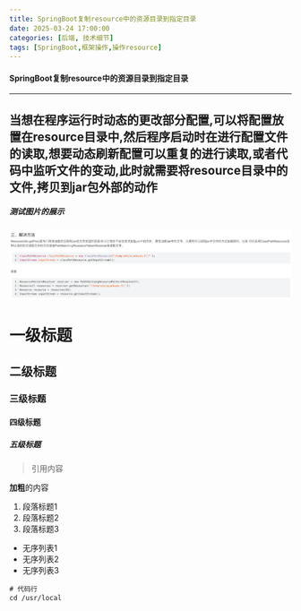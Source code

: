 ```yaml
---
title: SpringBoot复制resource中的资源目录到指定目录
date: 2025-03-24 17:00:00
categories: [后端, 技术细节]
tags: [SpringBoot,框架操作,操作resource]
---
```


#### SpringBoot复制resource中的资源目录到指定目录
---
当想在程序运行时动态的更改部分配置,可以将配置放置在resource目录中,然后程序启动时在进行配置文件的读取,想要动态刷新配置可以重复的进行读取,或者代码中监听文件的变动,此时就需要将resource目录中的文件,拷贝到jar包外部的动作
---

##### 测试图片的展示
![测试图片](./images/image.png)

# 一级标题
## 二级标题
### 三级标题
#### 四级标题
##### 五级标题

> 引用内容

**加粗**的内容

1. 段落标题1
2. 段落标题2
3. 段落标题3

- 无序列表1
- 无序列表2
- 无序列表3

```shell
# 代码行
cd /usr/local
```

